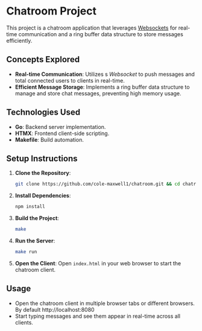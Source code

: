 # Chatroom Project

This project is a chatroom application that leverages [Websockets](https://developer.mozilla.org/en-US/docs/Web/API/WebSockets_API) for real-time communication and a ring buffer data structure to store messages efficiently.

## Concepts Explored

- **Real-time Communication**: Utilizes s *Websocket* to push messages and total connected users to clients in real-time.
- **Efficient Message Storage**: Implements a ring buffer data structure to manage and store chat messages, preventing high memory usage.

## Technologies Used

- **Go**: Backend server implementation.
- **HTMX**: Frontend client-side scripting.
- **Makefile**: Build automation.

## Setup Instructions

1. **Clone the Repository**:
    ```sh
    git clone https://github.com/cole-maxwell1/chatroom.git && cd chatroom
    ```

1. **Install Dependencies**:
    ```sh
    npm install
    ```

1. **Build the Project**:
    ```sh
    make
    ```

1. **Run the Server**:
    ```sh
    make run
    ```

1. **Open the Client**:
    Open `index.html` in your web browser to start the chatroom client.

## Usage

- Open the chatroom client in multiple browser tabs or different browsers. By default http://localhost:8080
- Start typing messages and see them appear in real-time across all clients.